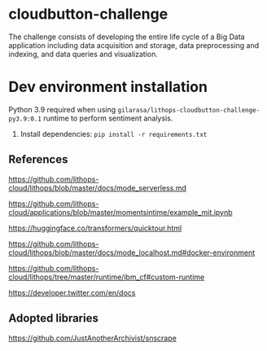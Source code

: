 # cloudbutton-challenge

The challenge consists of developing the entire life cycle of a Big Data application including data acquisition and storage, data preprocessing and indexing, and data queries and visualization.

# Dev environment installation

Python 3.9 required when using `gilarasa/lithops-cloudbutton-challenge-py3.9:0.1` runtime to perform sentiment analysis.

1. Install dependencies:
`pip install -r requirements.txt`


## References

https://github.com/lithops-cloud/lithops/blob/master/docs/mode_serverless.md

https://github.com/lithops-cloud/applications/blob/master/momentsintime/example_mit.ipynb

https://huggingface.co/transformers/quicktour.html

https://github.com/lithops-cloud/lithops/blob/master/docs/mode_localhost.md#docker-environment

https://github.com/lithops-cloud/lithops/tree/master/runtime/ibm_cf#custom-runtime

https://developer.twitter.com/en/docs

## Adopted libraries

https://github.com/JustAnotherArchivist/snscrape
